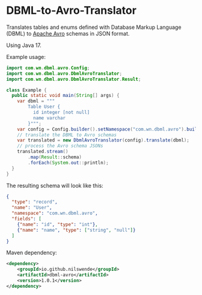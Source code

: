 # DBML-to-Avro-Translator

Translates tables and enums defined with Database Markup Language (DBML) to [Apache Avro](https://avro.apache.org) schemas in JSON format.

Using Java 17.

Example usage:
```java
import com.wn.dbml.avro.Config;
import com.wn.dbml.avro.DbmlAvroTranslator;
import com.wn.dbml.avro.DbmlAvroTranslator.Result;

class Example {
  public static void main(String[] args) {
    var dbml = """
        Table User {
          id integer [not null]
          name varchar
        }""";
    var config = Config.builder().setNamespace("com.wn.dbml.avro").build();
    // translate the DBML to Avro schemas
    var translated = new DbmlAvroTranslator(config).translate(dbml);
    // process the Avro schema JSONs
    translated.stream()
        .map(Result::schema)
        .forEach(System.out::println);
  }
}
```

The resulting schema will look like this:
```json
{
  "type": "record",
  "name": "User",
  "namespace": "com.wn.dbml.avro",
  "fields": [
    {"name": "id", "type": "int"},
    {"name": "name", "type": ["string", "null"]}
  ]
}
```

Maven dependency:
```xml
<dependency>
    <groupId>io.github.nilswende</groupId>
    <artifactId>dbml-avro</artifactId>
    <version>1.0.1</version>
</dependency>
```
